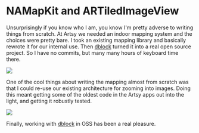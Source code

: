 # NAMapKit and ARTiledImageView

Unsurprisingly if you know who I am, you know I'm pretty adverse to writing things from scratch. At Artsy we needed an indoor mapping system and the choices were pretty bare. I took an existing mapping library and basically rewrote it for our internal use. Then [dblock](http://www.dblock.org) turned it into a real open source project. So I have no commits, but many many hours of keyboard time there.

<a href= "https://github.com/neilang/NAMapKit"><img src="https://github.com/neilang/NAMapKit/raw/master/Demo/Screenshots/namapkit.gif"></a>

One of the cool things about writing the mapping almost from scratch was that I could re-use our existing architecture for zooming into images. Doing this meant getting some of the oldest code in the Artsy apps out into the light, and getting it robustly tested.

<a href= "https://github.com/dblock/ARTiledImageView"><img src="https://github.com/dblock/ARTiledImageView/raw/master/Screenshots/goya3.gif"></a>

Finally, working with [dblock](http://www.dblock.org) in OSS has been a real pleasure. 
